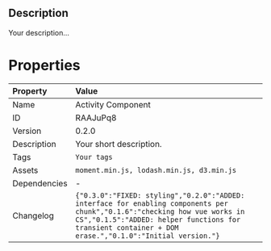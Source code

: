 <h2>Description</h2>
<p>Your description...</p>

# Properties

| Property | Value |
| :--- | :--- |
| Name | Activity Component |
| ID | RAAJuPq8 |
| Version | 0.2.0 |
| Description | Your short description. |
| Tags | `Your tags` |
| Assets | `moment.min.js, lodash.min.js, d3.min.js` |
| Dependencies | - |
| Changelog | `{"0.3.0":"FIXED: styling","0.2.0":"ADDED: interface for enabling components per chunk","0.1.6":"checking how vue works in CS","0.1.5":"ADDED: helper functions for transient container + DOM erase.","0.1.0":"Initial version."}` |